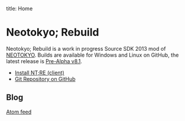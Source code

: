 title: Home

# Neotokyo; Rebuild
Neotokyo; Rebuild is a work in progress Source SDK 2013 mod of
[NEOTOKYO](https://store.steampowered.com/app/244630/NEOTOKYO/).
Builds are available for Windows and Linux on GitHub, the latest release is [Pre-Alpha v8.1](https://github.com/NeotokyoRebuild/neo/releases/tag/v8.1-prealpha).

* [Install NT;RE (client)](/guide/install/)
* [Git Repository on GitHub](https://github.com/NeotokyoRebuild/neo)

## Blog
[Atom feed](/atom.xml)

